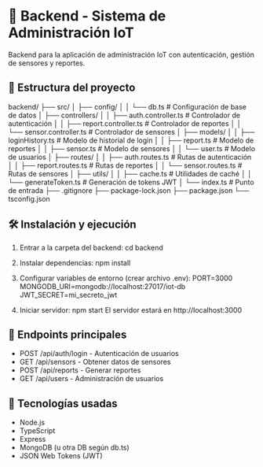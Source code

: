 # 🔧 Backend - Sistema de Administración IoT
Backend para la aplicación de administración IoT con autenticación, gestión de sensores y reportes.

## 📂 Estructura del proyecto
backend/
├── src/
│   ├── config/
│   │   └── db.ts              # Configuración de base de datos
│   ├── controllers/
│   │   ├── auth.controller.ts # Controlador de autenticación
│   │   ├── report.controller.ts # Controlador de reportes
│   │   └── sensor.controller.ts # Controlador de sensores
│   ├── models/
│   │   ├── loginHistory.ts    # Modelo de historial de login
│   │   ├── report.ts          # Modelo de reportes
│   │   ├── sensor.ts          # Modelo de sensores
│   │   └── user.ts            # Modelo de usuarios
│   ├── routes/
│   │   ├── auth.routes.ts     # Rutas de autenticación
│   │   ├── report.routes.ts   # Rutas de reportes
│   │   └── sensor.routes.ts   # Rutas de sensores
│   ├── utils/
│   │   ├── cache.ts           # Utilidades de caché
│   │   └── generateToken.ts   # Generación de tokens JWT
│   └── index.ts               # Punto de entrada
├── .gitignore
├── package-lock.json
├── package.json
└── tsconfig.json

## 🛠️ Instalación y ejecución
1. Entrar a la carpeta del backend:
cd backend

2. Instalar dependencias:
npm install

3. Configurar variables de entorno (crear archivo .env):
PORT=3000
MONGODB_URI=mongodb://localhost:27017/iot-db
JWT_SECRET=mi_secreto_jwt

4. Iniciar servidor:
npm start
El servidor estará en http://localhost:3000

## 🔐 Endpoints principales
- POST /api/auth/login - Autenticación de usuarios
- GET /api/sensors - Obtener datos de sensores
- POST /api/reports - Generar reportes
- GET /api/users - Administración de usuarios

## 📌 Tecnologías usadas
- Node.js
- TypeScript
- Express
- MongoDB (u otra DB según db.ts)
- JSON Web Tokens (JWT)